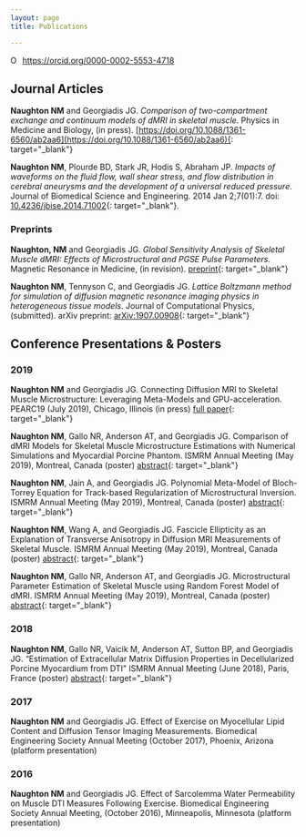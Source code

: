 ```yaml
---
layout: page
title: Publications

---
```


<div itemscope itemtype="https://schema.org/Person"><a itemprop="sameAs" content="https://orcid.org/0000-0002-5553-4718" href="https://orcid.org/0000-0002-5553-4718" target="orcid.widget" rel="noopener noreferrer" style="vertical-align:top;"><img src="https://orcid.org/sites/default/files/images/orcid_16x16.png" style="width:1em;margin-right:.5em;" alt="ORCID iD icon">https://orcid.org/0000-0002-5553-4718</a></div>

## Journal Articles
**Naughton NM** and Georgiadis JG. *Comparison of two-compartment exchange and continuum models of dMRI in skeletal muscle*. Physics in Medicine and Biology, (in press). [https://doi.org/10.1088/1361-6560/ab2aa6](https://doi.org/10.1088/1361-6560/ab2aa6){: target="_blank"}

**Naughton NM**, Plourde BD, Stark JR, Hodis S, Abraham JP. *Impacts of waveforms on the fluid flow, wall shear stress, and flow distribution in cerebral aneurysms and the development of a universal reduced pressure*. Journal of Biomedical Science and Engineering. 2014 Jan 2;7(01):7. doi: [10.4236/jbise.2014.71002](https://www.scirp.org/journal/PaperInformation.aspx?PaperID=41615){: target="_blank"}.  <br />
### Preprints
**Naughton, NM** and Georgiadis JG. *Global Sensitivity Analysis of Skeletal Muscle dMRI: Effects of
Microstructural and PGSE Pulse Parameters*. Magnetic Resonance in Medicine, (in revision). [preprint](/pages/pubs/2019_MRM_Naughton-preprint.pdf/){: target="_blank"}

**Naughton NM**, Tennyson C, and Georgiadis JG. *Lattice Boltzmann method for simulation of diffusion magnetic resonance imaging physics in heterogeneous tissue models*. Journal of Computational Physics, (submitted). arXiv preprint: [arXiv:1907.00908](https://arxiv.org/abs/1907.00908){: target="_blank"}

## Conference Presentations & Posters

### 2019

**Naughton NM** and Georgiadis JG. Connecting Diffusion MRI to Skeletal Muscle Microstructure: Leveraging Meta-Models and GPU-acceleration. PEARC19 (July 2019), Chicago, Illinois (in press) [full paper](https://ssl.linklings.net/conferences/pearc/pearc19_program/views/includes/files/stu_pap125s3-file1.pdf){: target="_blank"}

**Naughton NM**, Gallo NR, Anderson AT, and Georgiadis JG. Comparison of dMRI Models for Skeletal Muscle Microstructure Estimations with Numerical Simulations and Myocardial Porcine Phantom. ISMRM Annual Meeting (May 2019), Montreal, Canada (poster) [abstract](/pages/pubs/2019_ISMRM_dMRI-model-comparison.pdf/){: target="_blank"}

**Naughton NM**, Jain A, and Georgiadis JG. Polynomial Meta-Model of Bloch-Torrey Equation for Track-based Regularization of Microstructural Inversion. ISMRM Annual Meeting (May 2019), Montreal, Canada (poster) [abstract](/pages/pubs/2019_ISMRM_polynomial-meta-model.pdf/){: target="_blank"}

**Naughton NM**, Wang A, and Georgiadis JG. Fascicle Ellipticity as an Explanation of Transverse Anisotropy in Diffusion MRI Measurements of Skeletal Muscle. ISMRM Annual Meeting (May 2019), Montreal, Canada (poster) [abstract](/pages/pubs/2019_ISMRM_fascicle-ellipticity.pdf/){: target="_blank"}

**Naughton NM**, Gallo NR, Anderson AT, and Georgiadis JG. Microstructural Parameter Estimation of Skeletal Muscle using Random Forest Model of dMRI. ISMRM Annual Meeting (May 2019), Montreal, Canada (poster) [abstract](/pages/pubs/2019_ISMRM_random-forest.pdf/){: target="_blank"}

### 2018

**Naughton NM**, Gallo NR, Vaicik M, Anderson AT, Sutton BP, and Georgiadis JG. “Estimation of Extracellular Matrix Diffusion Properties in Decellularized Porcine Myocardium from DTI” ISMRM Annual Meeting (June 2018), Paris, France (poster) [abstract](/pages/pubs/2018_ISMRM.pdf/){: target="_blank"}

### 2017 

**Naughton NM** and Georgiadis JG. Effect of Exercise on Myocellular Lipid Content and Diffusion Tensor Imaging Measurements. Biomedical Engineering Society Annual Meeting (October 2017), Phoenix, Arizona (platform presentation)

### 2016 

**Naughton NM** and Georgiadis JG. Effect of Sarcolemma Water Permeability on Muscle DTI Measures Following Exercise. Biomedical Engineering Society Annual Meeting, (October 2016), Minneapolis, Minnesota (platform presentation)

